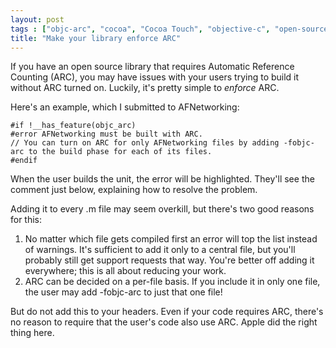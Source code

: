 ```yaml
---
layout: post
tags : ["objc-arc", "cocoa", "Cocoa Touch", "objective-c", "open-source"]
title: "Make your library enforce ARC"
---
```

If you have an open source library that requires Automatic Reference Counting (ARC), you may have issues with your users trying to build it without ARC turned on. Luckily, it's pretty simple to *enforce* ARC.

Here's an example, which I submitted to AFNetworking:

	#if !__has_feature(objc_arc)
	#error AFNetworking must be built with ARC.
	// You can turn on ARC for only AFNetworking files by adding -fobjc-arc to the build phase for each of its files.
	#endif

When the user builds the unit, the error will be highlighted. They'll see the comment just below, explaining how to resolve the problem.

Adding it to every .m file may seem overkill, but there's two good reasons for this:

1. No matter which file gets compiled first an error will top the list instead of warnings. It's sufficient to add it only to a central file, but you'll probably still get support requests that way. You're better off adding it everywhere; this is all about reducing your work.
2. ARC can be decided on a per-file basis. If you include it in only one file, the user may add -fobjc-arc to just that one file!

But do not add this to your headers. Even if your code requires ARC, there's no reason to require that the user's code also use ARC. Apple did the right thing here.